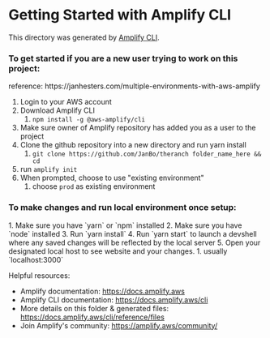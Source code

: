 # Getting Started with Amplify CLI
This directory was generated by [Amplify CLI](https://docs.amplify.aws/cli).

<h3>To get started if you are a new user trying to work on this project:</h3>
reference: https://janhesters.com/multiple-environments-with-aws-amplify

1. Login to your AWS account
2. Download Amplify CLI
   1. `npm install -g @aws-amplify/cli`
3. Make sure owner of Amplify repository has added you as a user to the project
4. Clone the github repository into a new directory and run yarn install
   1. `git clone https://github.com/JanBo/theranch folder_name_here && cd`
5. run `amplify init`
6. When prompted, choose to use "existing environment"
   1. choose `prod` as existing environment

<h3>To make changes and run local environment once setup:</h3>
1. Make sure you have `yarn` or `npm` installed 
2. Make sure you have `node` installed
3. Run `yarn install` 
4. Run `yarn start` to launch a devshell where any saved changes will be reflected by the local server
5. Open your designated local host to see website and your changes.
   1. usually `localhost:3000`






Helpful resources:
- Amplify documentation: https://docs.amplify.aws
- Amplify CLI documentation: https://docs.amplify.aws/cli
- More details on this folder & generated files: https://docs.amplify.aws/cli/reference/files
- Join Amplify's community: https://amplify.aws/community/
